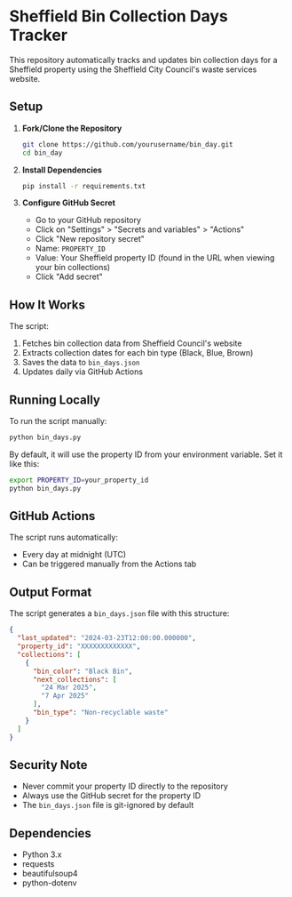 # Sheffield Bin Collection Days Tracker

This repository automatically tracks and updates bin collection days for a Sheffield property using the Sheffield City Council's waste services website.

## Setup

1. **Fork/Clone the Repository**
   ```bash
   git clone https://github.com/yourusername/bin_day.git
   cd bin_day
   ```

2. **Install Dependencies**
   ```bash
   pip install -r requirements.txt
   ```

3. **Configure GitHub Secret**
   - Go to your GitHub repository
   - Click on "Settings" > "Secrets and variables" > "Actions"
   - Click "New repository secret"
   - Name: `PROPERTY_ID`
   - Value: Your Sheffield property ID (found in the URL when viewing your bin collections)
   - Click "Add secret"

## How It Works

The script:
1. Fetches bin collection data from Sheffield Council's website
2. Extracts collection dates for each bin type (Black, Blue, Brown)
3. Saves the data to `bin_days.json`
4. Updates daily via GitHub Actions

## Running Locally

To run the script manually:

```bash
python bin_days.py
```

By default, it will use the property ID from your environment variable. Set it like this:

```bash
export PROPERTY_ID=your_property_id
python bin_days.py
```

## GitHub Actions

The script runs automatically:
- Every day at midnight (UTC)
- Can be triggered manually from the Actions tab

## Output Format

The script generates a `bin_days.json` file with this structure:

```json
{
  "last_updated": "2024-03-23T12:00:00.000000",
  "property_id": "XXXXXXXXXXXXX",
  "collections": [
    {
      "bin_color": "Black Bin",
      "next_collections": [
        "24 Mar 2025",
        "7 Apr 2025"
      ],
      "bin_type": "Non-recyclable waste"
    }
  ]
}
```

## Security Note

- Never commit your property ID directly to the repository
- Always use the GitHub secret for the property ID
- The `bin_days.json` file is git-ignored by default

## Dependencies

- Python 3.x
- requests
- beautifulsoup4
- python-dotenv 